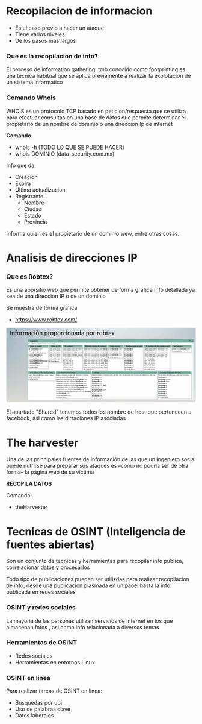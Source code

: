 # Recopilacion de informacion
* Es el paso previo a hacer un ataque
* Tiene varios niveles
* De los pasos mas largos 

### Que es la recopilacion de info? 
El proceso de information gathering, tmb conocido como footprinting es una tecnica habitual que se aplica previamente a realizar la explotacion de un sistema informatico

### Comando Whois
WHOIS es un protocolo TCP basado en peticion/respuesta que se utiliza para efectuar consultas en una base de datos que permite determinar el propietario de un nombre de dominio o una direccion Ip de internet

**Comando**
* whois -h (TODO LO QUE SE PUEDE HACER)
* whois DOMINIO (data-security.com.mx)

Info que da:
* Creacion
* Expira
* Ultima actualizacion
* Registrante: 
   * Nombre
   * Ciudad
   * Estado 
   * Provincia

Informa quien es el propietario de un dominio wew, entre otras cosas.

# Analisis de direcciones IP
### Que es Robtex?
Es una app/sitio web que permite obtener de forma grafica info detallada ya sea de una direccion IP o de un dominio 

Se muestra de forma grafica 

* https://www.robtex.com/

![](Pic/3.jpg)

El apartado "Shared" tenemos todos los nombre de host que pertenecen a facebook, asi como las dirraciones IP asociadas

# The harvester 
Una de las principales fuentes de información de las que un ingeniero social puede nutrirse para preparar sus ataques es –como no podría ser de otra forma– la página web de su víctima

**RECOPILA DATOS**

Comando:
* theHarvester

# Tecnicas de OSINT (Inteligencia de fuentes abiertas)

Son un conjunto de tecnicas y herramientas para recopilar info publica, correlacionar datos y procesarlos

Todo tipo de publicaciones pueden ser utilizdas para realizar recopilacion de info, desde una publicacion plasmada en un paoel hasta la info publicada en redes sociales 

### OSINT y redes sociales
La mayoria de las personas utilizan servicios de internet en los que almacenan fotos , asi como info relacionada a diversos temas 

### Herramientas de OSINT
* Redes sociales
* Herramientas en entornos Linux

### OSINT en linea
Para realizar tareas de OSINT en linea: 
* Busquedas por ubi
* Uso de palabras clave
* Datos laborales

